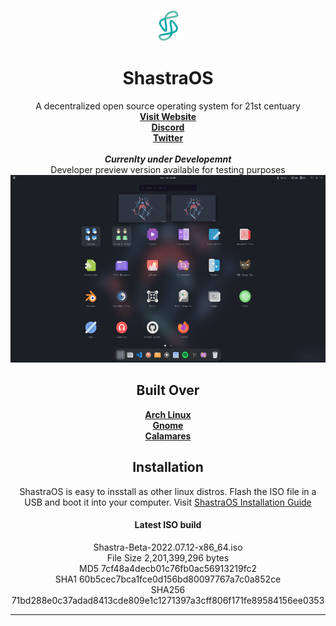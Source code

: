 <!--🖇🖇🖇🖇🖇-->
 <p align="center">
   <img width="50" height="50" src="https://raw.githubusercontent.com/Shastra-OS/art/a46d736f0fde46cc80d51d13d70dc19e29e93b47/Icons/shastraos-logo.svg" alt="Logo">
  </p>
  <h1 align="center"><b>ShastraOS</b></h1>
<!--🖇🖇🖇🖇🖇-->
<p align="center">
  A decentralized open source operating system for 21st centuary
    <br />
    <a href="https://shastraos.vercel.app"><strong>Visit Website</strong></a><br />
    <a href="https://discord.com/invite/5Z4UMvhppm"><strong>Discord</strong></a><br />
    <a href="https://twitter.com/ShastraOS"><strong>Twitter</strong></a>
    <br /> <br />
   <i><strong> Currenlty under Developemnt</strong></i><br />
    Developer preview version available for testing purposes
    <br/>
   <img height="300" src="https://raw.githubusercontent.com/Shastra-OS/art/main/screenshots/shot0084.png" alt="Screenshot">
</p>

<h2 align="center">Built Over</h2>
<p align="center">
<a href="https://gitlab.archlinux.org/archlinux/archiso"><strong>Arch Linux</strong></a><br />
<a href="https://gitlab.gnome.org/GNOME"><strong>Gnome</strong></a><br />
<a href="https://github.com/calamares/calamares"><strong>Calamares</strong></a><br />
</p>
<h2 align="center">Installation</h2>
<p align="center">
ShastraOS is easy to insstall as other linux distros.
Flash the ISO file in a USB and boot it into your computer.
Visit <a href="https://shastraos.vercel.app/guide">ShastraOS Installation Guide</a>
</p>

<h4 align="center">Latest ISO build</h4>
<p align="center">
Shastra-Beta-2022.07.12-x86_64.iso<br />
File Size
2,201,399,296 bytes<br />
MD5
7cf48a4decb01c76fb0ac56913219fc2<br />
SHA1
60b5cec7bca1fce0d156bd80097767a7c0a852ce<br />
SHA256
71bd288e0c37adad8413cde809e1c1271397a3cff806f171fe89584156ee0353
</p>
<hr>

